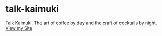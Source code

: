 # talk-kaimuki
Talk Kaimuki. The art of coffee by day and the craft of cocktails by night.
[View my Site](https://gabriellaabbey.github.io/talk-kaimuki/) 
